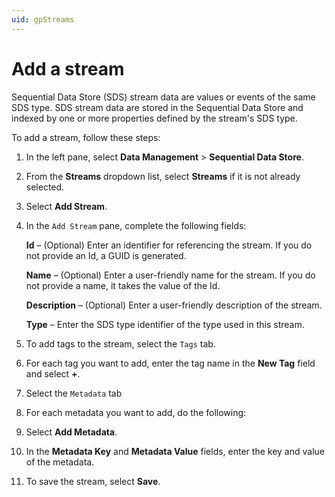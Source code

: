 ```yaml
---
uid: gpStreams
---
```


# Add a stream

Sequential Data Store (SDS) stream data are values or events of the same SDS type. SDS stream data are stored in the Sequential Data Store and indexed by one or more properties defined by the stream's SDS type. 

To add a stream, follow these steps:

1. In the left pane, select **Data Management** > **Sequential Data Store**.
   
1. From the **Streams** dropdown list, select **Streams** if it is not already selected.
 
1. Select **Add Stream**.

1. In the `Add Stream` pane, complete the following fields:

   **Id** &ndash; (Optional) Enter an identifier for referencing the stream. If you do not provide an Id, a GUID is generated.
   
   **Name** &ndash; (Optional) Enter a user-friendly name for the stream. If you do not provide a name, it takes the value of the Id. 
   
   **Description** &ndash; (Optional) Enter a user-friendly description of the stream.
   
   **Type** &ndash; Enter the SDS type identifier of the type used in this stream. 

1. To add tags to the stream, select the `Tags` tab.

1. For each tag you want to add, enter the tag name in the **New Tag** field and select **+**. 

1. Select the `Metadata` tab

1. For each metadata you want to add, do the following:

  1. Select **Add Metadata**.

  1. In the **Metadata Key** and **Metadata Value** fields, enter the key and value of the metadata.

1. To save the stream, select **Save**.
